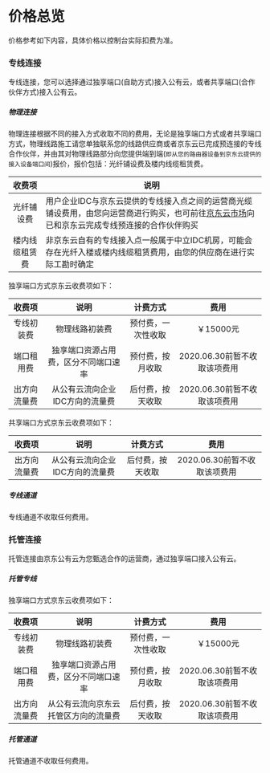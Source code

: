 # 价格总览

价格参考如下内容，具体价格以控制台实际扣费为准。

### 专线连接

专线连接，您可以选择通过独享端口(自助方式)接入公有云，或者共享端口(合作伙伴方式)接入公有云。

##### 物理连接

物理连接根据不同的接入方式收取不同的费用，无论是独享端口方式或者共享端口方式，物理线路施工请您单独联系您的线路供应商或者京东云已完成预连接的专线合作伙伴，并由其对物理线路部分向您提供端到端(``即从您的路由器设备到京东云提供的接入设备端口间``)报价，报价包括：光纤铺设费及楼内线缆租赁费。

| 收费项 | 说明 |
|:---:| --- |
| 光纤铺设费 | 用户企业IDC与京东云提供的专线接入点之间的运营商光缆铺设费用，由您向运营商进行购买，也可前往[京东云市场](https://market.jdcloud.com/)向已和京东云完成专线预连接的合作伙伴购买 |
| 楼内线缆租赁费 | 非京东云自有的专线接入点一般属于中立IDC机房，可能会存在光纤入楼或楼内线缆租赁费用，由您的供应商在进行实际工勘时确定 |

独享端口方式京东云收费项如下：

| 收费项 | 说明 | 计费方式 | 费用 |
|:---:|:---:|:---:|:---:|
| 专线初装费 | 物理线路初装费 | 预付费，一次性收取 | ￥15000元 |
| 端口租用费 | 独享端口资源占用费，区分不同端口速率 | 预付费，按月收取 | 2020.06.30前暂不收取该项费用 |
| 出方向流量费 | 从公有云流向企业IDC方向的流量费 | 后付费，按天收取 | 2020.06.30前暂不收取该项费用 |

共享端口方式京东云收费项如下：

| 收费项 | 说明 | 计费方式 | 费用 |
|:---:|:---:|:---:|:---:|
| 出方向流量费 | 从公有云流向企业IDC方向的流量费 | 后付费，按天收取 | 2020.06.30前暂不收取该项费用 |

##### 专线通道
专线通道不收取任何费用。

### 托管连接
托管连接由京东公有云为您甄选合作的运营商，通过独享端口接入公有云。

##### 托管专线

独享端口方式京东云收费项如下：

| 收费项 | 说明 | 计费方式 | 费用 |
|:---:|:---:|:---:|:---:|
| 专线初装费 | 物理线路初装费 | 预付费，一次性收取 | ￥15000元 |
| 端口租用费 | 独享端口资源占用费，区分不同端口速率 | 预付费，按月收取 | 2020.06.30前暂不收取该项费用 |
| 出方向流量费 | 从公有云流向京东云托管区方向的流量费 | 后付费，按天收取 | 2020.06.30前暂不收取该项费用 |

##### 托管通道
托管通道不收取任何费用。
